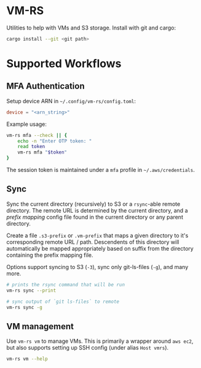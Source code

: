 # VM-RS

Utilities to help with VMs and S3 storage.  Install with git and cargo:

```sh
cargo install --git <git path>
```


# Supported Workflows

## MFA Authentication

Setup device ARN in `~/.config/vm-rs/config.toml`:

```toml
device = "<arn_string>"
```

Example usage:

```sh
vm-rs mfa --check || {
    echo -n "Enter OTP token: "
    read token
    vm-rs mfa "$token"
}
```

The session token is maintained under a `mfa` profile in `~/.aws/credentials`.

## Sync

Sync the current directory (recursively) to S3 or a `rsync`-able remote
directory.  The remote URL is determined by the current directory, and a _prefix
mapping_ config file found in the current directory or any parent directory.

Create a file `.s3-prefix` or `.vm-prefix` that maps a given directory to it's
corresponding remote URL / path.  Descendents of this directory will
automatically be mapped appropriately based on suffix from the directory
containing the prefix mapping file.

Options support syncing to S3 (`-3`), sync only git-ls-files (`-g`), and many
more.

```bash
# prints the rsync command that will be run
vm-rs sync --print

# sync output of `git ls-files` to remote
vm-rs sync -g
```

## VM management

Use `vm-rs vm` to manage VMs.  This is primarily a wrapper around `aws ec2`, but
also supports setting up SSH config (under alias `Host vmrs`).

```bash
vm-rs vm --help
```

